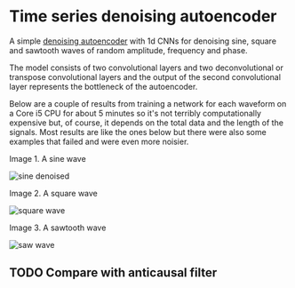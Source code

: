 # Time series denoising autoencoder

A simple [denoising autoencoder](https://en.wikipedia.org/wiki/Autoencoder) with 1d CNNs for denoising sine, square and sawtooth waves of random amplitude, frequency and phase.

The model consists of two convolutional layers and two deconvolutional or transpose convolutional layers and the output of the second convolutional layer represents the bottleneck of the autoencoder.

Below are a couple of results from training a network for each waveform on a Core i5 CPU for about 5 minutes so it's not terribly computationally expensive but, of course, it depends on the total data and the length of the signals. Most results are like the ones below but there were also some examples that failed and were even more noisier.

Image 1. A sine wave

![sine denoised](https://user-images.githubusercontent.com/69254199/124363308-c1a59400-dc3a-11eb-9a63-8cd4ae643209.png)

Image 2. A square wave

![square wave](https://user-images.githubusercontent.com/69254199/124397790-49120680-dd12-11eb-9d67-621a5ca670eb.png)

Image 3. A sawtooth wave

![saw wave](https://user-images.githubusercontent.com/69254199/124397798-58914f80-dd12-11eb-8fac-8c0b01f24550.png)


## TODO Compare with anticausal filter
